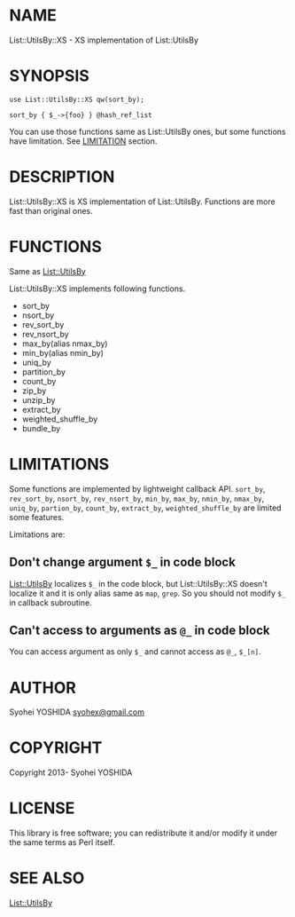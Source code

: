 # NAME

List::UtilsBy::XS - XS implementation of List::UtilsBy

# SYNOPSIS

    use List::UtilsBy::XS qw(sort_by);

    sort_by { $_->{foo} } @hash_ref_list

You can use those functions same as List::UtilsBy ones,
but some functions have limitation. See [LIMITATION](http://search.cpan.org/perldoc?LIMITATION) section.

# DESCRIPTION

List::UtilsBy::XS is XS implementation of List::UtilsBy.
Functions are more fast than original ones.

# FUNCTIONS

Same as [List::UtilsBy](http://search.cpan.org/perldoc?List::UtilsBy)

List::UtilsBy::XS implements following functions.

- sort\_by
- nsort\_by
- rev\_sort\_by
- rev\_nsort\_by
- max\_by(alias nmax\_by)
- min\_by(alias nmin\_by)
- uniq\_by
- partition\_by
- count\_by
- zip\_by
- unzip\_by
- extract\_by
- weighted\_shuffle\_by
- bundle\_by

# LIMITATIONS

Some functions are implemented by lightweight callback API.
`sort_by`, `rev_sort_by`, `nsort_by`, `rev_nsort_by`,
`min_by`, `max_by`, `nmin_by`, `nmax_by`, `uniq_by`, `partion_by`,
`count_by`, `extract_by`, `weighted_shuffle_by` are limited some features.

Limitations are:

## Don't change argument `$_` in code block

[List::UtilsBy](http://search.cpan.org/perldoc?List::UtilsBy) localizes `$_` in the code block, but List::UtilsBy::XS
doesn't localize it and it is only alias same as `map`, `grep`. So you
should not modify `$_` in callback subroutine.

## Can't access to arguments as `@_` in code block

You can access argument as only `$_` and cannot access as `@_`,
`$_[n]`.

# AUTHOR

Syohei YOSHIDA <syohex@gmail.com>

# COPYRIGHT

Copyright 2013- Syohei YOSHIDA

# LICENSE

This library is free software; you can redistribute it and/or modify
it under the same terms as Perl itself.

# SEE ALSO

[List::UtilsBy](http://search.cpan.org/perldoc?List::UtilsBy)
